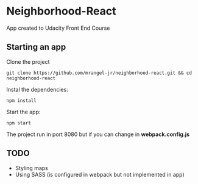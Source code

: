 # Neighborhood-React

App created to Udacity Front End Course

## Starting an app

Clone the project

```
git clone https://github.com/mrangel-jr/neighborhood-react.git && cd neighborhood-react
```

Instal the dependencies:

```
npm install
```

Start the app:

```
npm start
```

The project run in port 8080 but if you can change in **webpack.config.js**

## TODO

* Styling maps
* Using SASS (is configured in webpack but not implemented in app)

